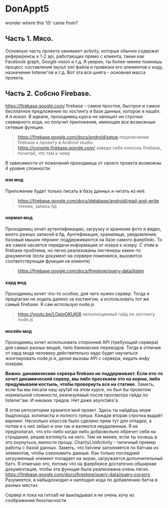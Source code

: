 # DonAppt5
wonder where this 't5' came from?
## Часть 1. Мясо.
Основную часть проекта занимают activity, которые обычно содержат рефереренсы к 1-2 api, работающих прямо с клиента, такие как Facebook graph, Google vision и.т.д. Я уверен, ты более-менее помнишь процесс составления layout xml файла и привязки его элементов к коду, назначение listener'ов и.т.д. Вот эта вся шняга - основная масса проекта. 
## Часть 2. Собсно Firebase.
https://firebase.google.com/ firebase - самое простое, быстрое и самое бесплатное предложение по хостингу и базе данных, которое я нашёл.
*А я искал.*
В идеале, проходимец курса не напишет ни строчки серверного кода, но получит приложение, имеющее все возможные сетевые функции. 
> https://firebase.google.com/docs/android/setup подключение firebase к проекту в Android studio.
> https://console.firebase.google.com/ заведи себе консоль firebase, почитай, что там к чему

В зависимости от пожеланий проходимца от своего проекта возможны 4 уровня сложности:
#### изи мод
Приложение будет только писать в базу данных и читать из неё. 
> https://firebase.google.com/docs/database/android/read-and-write чтение, запись бд
#### нормал мод
Проходимец хочет аутентификацию, загрузку и хранение фото и видео, много разных записей в бд. Аунтефикация, хранилище, уведомления, базовый мышин лёрнинг поддерживаются на базе самого фаербейс. То же самое касается передачи информации от юзера к юзеру. С этим в firebase проблема, но легко реализованы листенеры каких-то документов (если документ на сервере поменялся, вызовется соответствующая функция на клиенте)
> https://firebase.google.com/docs/firestore/query-data/listen
#### хард мод
Проходимец хочет что-то особое, для чего нужен сервер. Тогда я предлагаю не ходить далеко за хостингом, а использовать тот же самый firebase. Я сам использую node.js 
> https://youtu.be/LOeioOKUKI8 неполноценный гайд по хостингу node.js 
#### инсейн мод
Проходимец хочет использовать сторонний API (требующий сервера) для самых разных вещей, типо банковских переводов. Тогда в отличие от хард мода человеку действительно надо будет научиться жонглировать node.js и, делая вызовы API с сервера, кидать инфу юзерам.

**Важно: динамические сервера firebase не поддерживает. Если кто-то хочет динамический сервер, мы либо пресекаем это на корню, либо придумываем костыль, чтобы провернуть все на статике.**
Заметь, если бы мы писали наш spyfall на этом курсе, он был бы проектом нормальной сложности, реализуемый после просмотра гайда по listener'ам. И никаких тредов. Нет даже asynctaks'а

В этом репозитории хранится мой проект. Здесь ты найдёшь море быдлокода, копипасты и полного треша. Каждая вторая строчка выдаёт варнинг. Несколько классов было сделано прям тут для отладки, а потом я о них забыл и они так и валяются неудаленные. Я не предполагал, что кто-либо когда-либо добровольно обречет себя на страдания, решив взглянуть на него. Тем не менее, если ты хочешь в это окунуться, милости прошу. 
CharityListActivity - типичный пример работы с базой данных. Заметь, что listview заполняется по батчам из элементов, чтобы сэкономить данные. Как только последний загруженный элемент попадает на экран, загружается дополнительный батч. Я отмечаю это, потому что на фаербейсе достаточно обширная документация, чтобы эта функция была реализована очень легко. https://firebase.google.com/docs/firestore/query-data/query-cursors 
Разумеется, я набыдлокодил и наплодил кода по добавлению батча в разных местах

Сервер я пока на гитхаб не выкладывал и не очень хочу из соображений безопасности
